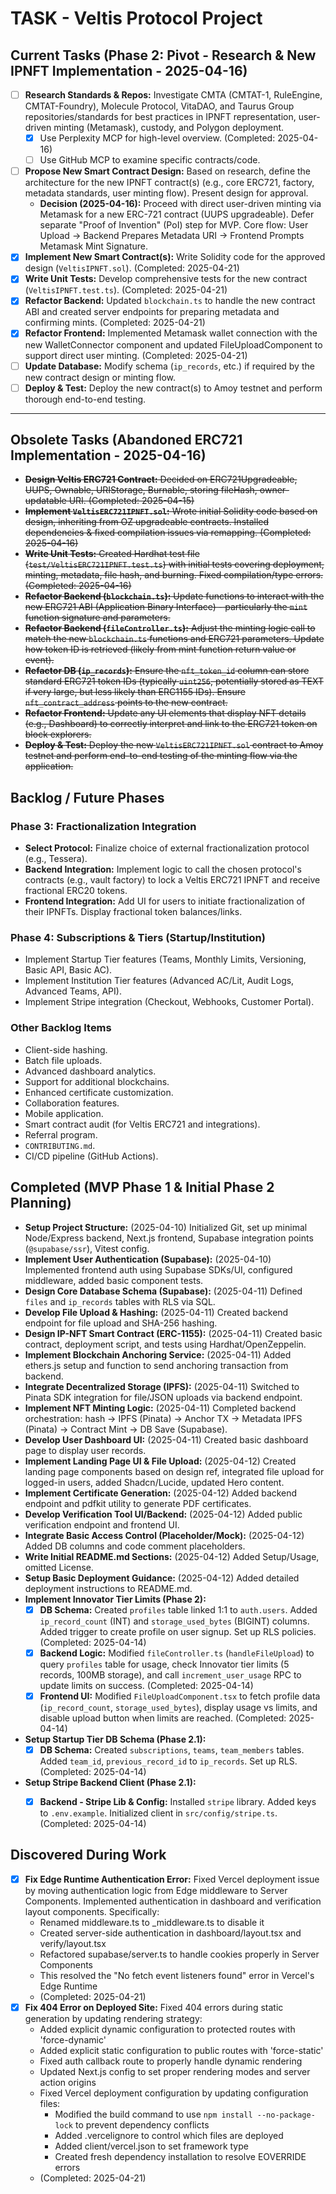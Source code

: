 # TASK - Veltis Protocol Project

## Current Tasks (Phase 2: Pivot - Research & New IPNFT Implementation - 2025-04-16)

*   [ ] **Research Standards & Repos:** Investigate CMTA (CMTAT-1, RuleEngine, CMTAT-Foundry), Molecule Protocol, VitaDAO, and Taurus Group repositories/standards for best practices in IPNFT representation, user-driven minting (Metamask), custody, and Polygon deployment.
    *   [x] Use Perplexity MCP for high-level overview. (Completed: 2025-04-16)
    *   [ ] Use GitHub MCP to examine specific contracts/code.
*   [ ] **Propose New Smart Contract Design:** Based on research, define the architecture for the new IPNFT contract(s) (e.g., core ERC721, factory, metadata standards, user minting flow). Present design for approval.
    *   **Decision (2025-04-16):** Proceed with direct user-driven minting via Metamask for a new ERC-721 contract (UUPS upgradeable). Defer separate "Proof of Invention" (PoI) step for MVP. Core flow: User Upload -> Backend Prepares Metadata URI -> Frontend Prompts Metamask Mint Signature.
*   [x] **Implement New Smart Contract(s):** Write Solidity code for the approved design (`VeltisIPNFT.sol`). (Completed: 2025-04-21)
*   [x] **Write Unit Tests:** Develop comprehensive tests for the new contract (`VeltisIPNFT.test.ts`). (Completed: 2025-04-21)
*   [x] **Refactor Backend:** Updated `blockchain.ts` to handle the new contract ABI and created server endpoints for preparing metadata and confirming mints. (Completed: 2025-04-21)
*   [x] **Refactor Frontend:** Implemented Metamask wallet connection with the new WalletConnector component and updated FileUploadComponent to support direct user minting. (Completed: 2025-04-21)
*   [ ] **Update Database:** Modify schema (`ip_records`, etc.) if required by the new contract design or minting flow.
*   [ ] **Deploy & Test:** Deploy the new contract(s) to Amoy testnet and perform thorough end-to-end testing.

---
## Obsolete Tasks (Abandoned ERC721 Implementation - 2025-04-16)

*   ~~**Design Veltis ERC721 Contract:** Decided on ERC721Upgradeable, UUPS, Ownable, URIStorage, Burnable, storing fileHash, owner-updatable URI. (Completed: 2025-04-15)~~
*   ~~**Implement `VeltisERC721IPNFT.sol`:** Wrote initial Solidity code based on design, inheriting from OZ upgradeable contracts. Installed dependencies & fixed compilation issues via remapping. (Completed: 2025-04-16)~~
*   ~~**Write Unit Tests:** Created Hardhat test file (`test/VeltisERC721IPNFT.test.ts`) with initial tests covering deployment, minting, metadata, file hash, and burning. Fixed compilation/type errors. (Completed: 2025-04-16)~~
*   ~~**Refactor Backend (`blockchain.ts`):** Update functions to interact with the new ERC721 ABI (Application Binary Interface) - particularly the `mint` function signature and parameters.~~
*   ~~**Refactor Backend (`fileController.ts`):** Adjust the minting logic call to match the new `blockchain.ts` functions and ERC721 parameters. Update how token ID is retrieved (likely from mint function return value or event).~~
*   ~~**Refactor DB (`ip_records`):** Ensure the `nft_token_id` column can store standard ERC721 token IDs (typically `uint256`, potentially stored as TEXT if very large, but less likely than ERC1155 IDs). Ensure `nft_contract_address` points to the new contract.~~
*   ~~**Refactor Frontend:** Update any UI elements that display NFT details (e.g., Dashboard) to correctly interpret and link to the ERC721 token on block explorers.~~
*   ~~**Deploy & Test:** Deploy the new `VeltisERC721IPNFT.sol` contract to Amoy testnet and perform end-to-end testing of the minting flow via the application.~~

## Backlog / Future Phases

### Phase 3: Fractionalization Integration
*   **Select Protocol:** Finalize choice of external fractionalization protocol (e.g., Tessera).
*   **Backend Integration:** Implement logic to call the chosen protocol's contracts (e.g., vault factory) to lock a Veltis ERC721 IPNFT and receive fractional ERC20 tokens.
*   **Frontend Integration:** Add UI for users to initiate fractionalization of their IPNFTs. Display fractional token balances/links.

### Phase 4: Subscriptions & Tiers (Startup/Institution)
*   Implement Startup Tier features (Teams, Monthly Limits, Versioning, Basic API, Basic AC).
*   Implement Institution Tier features (Advanced AC/Lit, Audit Logs, Advanced Teams, API).
*   Implement Stripe integration (Checkout, Webhooks, Customer Portal).

### Other Backlog Items
*   Client-side hashing.
*   Batch file uploads.
*   Advanced dashboard analytics.
*   Support for additional blockchains.
*   Enhanced certificate customization.
*   Collaboration features.
*   Mobile application.
*   Smart contract audit (for Veltis ERC721 and integrations).
*   Referral program.
*   `CONTRIBUTING.md`.
*   CI/CD pipeline (GitHub Actions).

## Completed (MVP Phase 1 & Initial Phase 2 Planning)

*   **Setup Project Structure:** (2025-04-10) Initialized Git, set up minimal Node/Express backend, Next.js frontend, Supabase integration points (`@supabase/ssr`), Vitest config.
*   **Implement User Authentication (Supabase):** (2025-04-10) Implemented frontend auth using Supabase SDKs/UI, configured middleware, added basic component tests.
*   **Design Core Database Schema (Supabase):** (2025-04-11) Defined `files` and `ip_records` tables with RLS via SQL.
*   **Develop File Upload & Hashing:** (2025-04-11) Created backend endpoint for file upload and SHA-256 hashing.
*   **Design IP-NFT Smart Contract (ERC-1155):** (2025-04-11) Created basic contract, deployment script, and tests using Hardhat/OpenZeppelin.
*   **Implement Blockchain Anchoring Service:** (2025-04-11) Added ethers.js setup and function to send anchoring transaction from backend.
*   **Integrate Decentralized Storage (IPFS):** (2025-04-11) Switched to Pinata SDK integration for file/JSON uploads via backend endpoint.
*   **Implement NFT Minting Logic:** (2025-04-11) Completed backend orchestration: hash -> IPFS (Pinata) -> Anchor TX -> Metadata IPFS (Pinata) -> Contract Mint -> DB Save (Supabase).
*   **Develop User Dashboard UI:** (2025-04-11) Created basic dashboard page to display user records.
*   **Implement Landing Page UI & File Upload:** (2025-04-12) Created landing page components based on design ref, integrated file upload for logged-in users, added Shadcn/Lucide, updated Hero content.
*   **Implement Certificate Generation:** (2025-04-12) Added backend endpoint and pdfkit utility to generate PDF certificates.
*   **Develop Verification Tool UI/Backend:** (2025-04-12) Added public verification endpoint and frontend UI.
*   **Integrate Basic Access Control (Placeholder/Mock):** (2025-04-12) Added DB columns and code comment placeholders.
*   **Write Initial README.md Sections:** (2025-04-12) Added Setup/Usage, omitted License.
*   **Setup Basic Deployment Guidance:** (2025-04-12) Added detailed deployment instructions to README.md.
*   **Implement Innovator Tier Limits (Phase 2):**
    *   [x] **DB Schema:** Created `profiles` table linked 1:1 to `auth.users`. Added `ip_record_count` (INT) and `storage_used_bytes` (BIGINT) columns. Added trigger to create profile on user signup. Set up RLS policies. (Completed: 2025-04-14)
    *   [x] **Backend Logic:** Modified `fileController.ts` (`handleFileUpload`) to query `profiles` table for usage, check Innovator tier limits (5 records, 100MB storage), and call `increment_user_usage` RPC to update limits on success. (Completed: 2025-04-14)
    *   [x] **Frontend UI:** Modified `FileUploadComponent.tsx` to fetch profile data (`ip_record_count`, `storage_used_bytes`), display usage vs limits, and disable upload button when limits are reached. (Completed: 2025-04-14)
*   **Setup Startup Tier DB Schema (Phase 2.1):**
    *   [x] **DB Schema:** Created `subscriptions`, `teams`, `team_members` tables. Added `team_id`, `previous_record_id` to `ip_records`. Set up RLS. (Completed: 2025-04-14)
*   **Setup Stripe Backend Client (Phase 2.1):**
    *   [x] **Backend - Stripe Lib & Config:** Installed `stripe` library. Added keys to `.env.example`. Initialized client in `src/config/stripe.ts`. (Completed: 2025-04-14)


## Discovered During Work

*   [x] **Fix Edge Runtime Authentication Error:** Fixed Vercel deployment issue by moving authentication logic from Edge middleware to Server Components. Implemented authentication in dashboard and verification layout components. Specifically:
    * Renamed middleware.ts to _middleware.ts to disable it
    * Created server-side authentication in dashboard/layout.tsx and verify/layout.tsx
    * Refactored supabase/server.ts to handle cookies properly in Server Components
    * This resolved the "No fetch event listeners found" error in Vercel's Edge Runtime
    * (Completed: 2025-04-21)
*   [x] **Fix 404 Error on Deployed Site:** Fixed 404 errors during static generation by updating rendering strategy:
    * Added explicit dynamic configuration to protected routes with 'force-dynamic'
    * Added explicit static configuration to public routes with 'force-static'
    * Fixed auth callback route to properly handle dynamic rendering
    * Updated Next.js config to set proper rendering modes and server action origins
    * Fixed Vercel deployment configuration by updating configuration files:
      - Modified the build command to use `npm install --no-package-lock` to prevent dependency conflicts
      - Added .vercelignore to control which files are deployed
      - Added client/vercel.json to set framework type
      - Created fresh dependency installation to resolve EOVERRIDE errors
    * (Completed: 2025-04-21)
